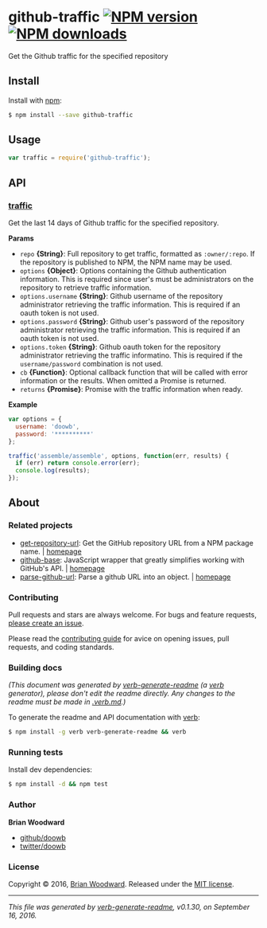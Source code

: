 # github-traffic [![NPM version](https://img.shields.io/npm/v/github-traffic.svg?style=flat)](https://www.npmjs.com/package/github-traffic) [![NPM downloads](https://img.shields.io/npm/dm/github-traffic.svg?style=flat)](https://npmjs.org/package/github-traffic)

Get the Github traffic for the specified repository

## Install

Install with [npm](https://www.npmjs.com/):

```sh
$ npm install --save github-traffic
```

## Usage

```js
var traffic = require('github-traffic');
```

## API

### [traffic](index.js#L33)

Get the last 14 days of Github traffic for the specified repository.

**Params**

* `repo` **{String}**: Full repository to get traffic, formatted as `:owner/:repo`. If the repository is published to NPM, the NPM name may be used.
* `options` **{Object}**: Options containing the Github authentication information. This is required since user's must be administrators on the repository to retrieve traffic information.
* `options.username` **{String}**: Github username of the repository administrator retrieving the traffic information. This is required if an oauth token is not used.
* `options.password` **{String}**: Github user's password of the repository administrator retrieving the traffic information. This is required if an oauth token is not used.
* `options.token` **{String}**: Github oauth token for the repository administrator retrieving the traffic informatino. This is required if the `username/password` combination is not used.
* `cb` **{Function}**: Optional callback function that will be called with error information or the results. When omitted a Promise is returned.
* `returns` **{Promise}**: Promise with the traffic information when ready.

**Example**

```js
var options = {
  username: 'doowb',
  password: '**********'
};

traffic('assemble/assemble', options, function(err, results) {
  if (err) return console.error(err);
  console.log(results);
});
```

## About

### Related projects

* [get-repository-url](https://www.npmjs.com/package/get-repository-url): Get the GitHub repository URL from a NPM package name. | [homepage](https://github.com/jonschlinkert/get-repository-url "Get the GitHub repository URL from a NPM package name.")
* [github-base](https://www.npmjs.com/package/github-base): JavaScript wrapper that greatly simplifies working with GitHub's API. | [homepage](https://github.com/jonschlinkert/github-base "JavaScript wrapper that greatly simplifies working with GitHub's API.")
* [parse-github-url](https://www.npmjs.com/package/parse-github-url): Parse a github URL into an object. | [homepage](https://github.com/jonschlinkert/parse-github-url "Parse a github URL into an object.")

### Contributing

Pull requests and stars are always welcome. For bugs and feature requests, [please create an issue](../../issues/new).

Please read the [contributing guide](contributing.md) for avice on opening issues, pull requests, and coding standards.

### Building docs

_(This document was generated by [verb-generate-readme](https://github.com/verbose/verb-generate-readme) (a [verb](https://github.com/verbose/verb) generator), please don't edit the readme directly. Any changes to the readme must be made in [.verb.md](.verb.md).)_

To generate the readme and API documentation with [verb](https://github.com/verbose/verb):

```sh
$ npm install -g verb verb-generate-readme && verb
```

### Running tests

Install dev dependencies:

```sh
$ npm install -d && npm test
```

### Author

**Brian Woodward**

* [github/doowb](https://github.com/doowb)
* [twitter/doowb](http://twitter.com/doowb)

### License

Copyright © 2016, [Brian Woodward](https://github.com/doowb).
Released under the [MIT license](https://github.com/doowb/github-traffic/blob/master/LICENSE).

***

_This file was generated by [verb-generate-readme](https://github.com/verbose/verb-generate-readme), v0.1.30, on September 16, 2016._